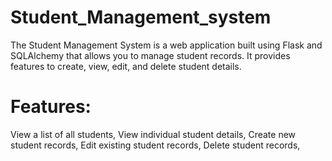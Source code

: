 # Student_Management_system
The Student Management System is a web application built using Flask and SQLAlchemy that allows you to manage student records. It provides features to create, view, edit, and delete student details.

# Features:
View a list of all students,
View individual student details,
Create new student records,
Edit existing student records,
Delete student records,
